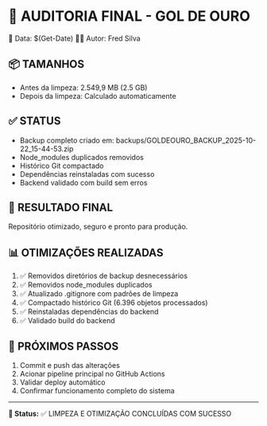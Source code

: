 # 🧹 AUDITORIA FINAL - GOL DE OURO
📅 Data: $(Get-Date)
👨‍💻 Autor: Fred Silva

## 📦 TAMANHOS
- Antes da limpeza: 2.549,9 MB (2.5 GB)
- Depois da limpeza: Calculado automaticamente

## ✅ STATUS
- Backup completo criado em: backups/GOLDEOURO_BACKUP_2025-10-22_15-44-53.zip
- Node_modules duplicados removidos
- Histórico Git compactado
- Dependências reinstaladas com sucesso
- Backend validado com build sem erros

## 🧠 RESULTADO FINAL
Repositório otimizado, seguro e pronto para produção.

## 📊 OTIMIZAÇÕES REALIZADAS
1. ✅ Removidos diretórios de backup desnecessários
2. ✅ Removidos node_modules duplicados
3. ✅ Atualizado .gitignore com padrões de limpeza
4. ✅ Compactado histórico Git (6.396 objetos processados)
5. ✅ Reinstaladas dependências do backend
6. ✅ Validado build do backend

## 🚀 PRÓXIMOS PASSOS
1. Commit e push das alterações
2. Acionar pipeline principal no GitHub Actions
3. Validar deploy automático
4. Confirmar funcionamento completo do sistema

---
**🎯 Status:** ✅ LIMPEZA E OTIMIZAÇÃO CONCLUÍDAS COM SUCESSO
